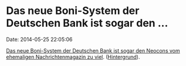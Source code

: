 Das neue Boni-System der Deutschen Bank ist sogar den \...
==========================================================

Date: 2014-05-25 22:05:06

[Das neue Boni-System der Deutschen Bank ist sogar den Neocons vom
ehemaligen Nachrichtenmagazin zu
viel](http://spiegel.de/article.do?id=970946).
([Hintergrund](http://spiegel.de/article.do?id=971202)).

